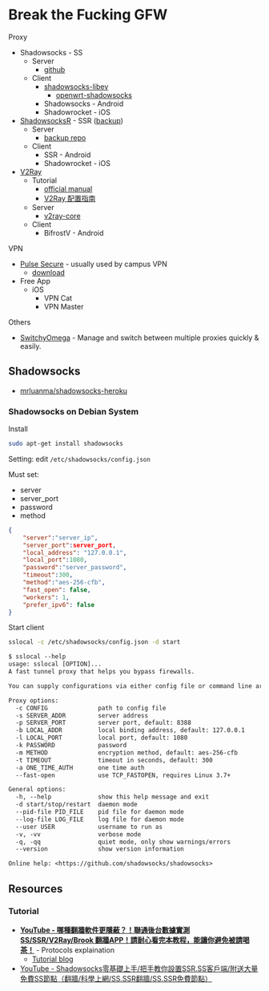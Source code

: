 # Break the Fucking GFW

Proxy

* Shadowsocks - SS
  * Server
    * [github](https://github.com/shadowsocks/shadowsocks/tree/master)
  * Client
    * [shadowsocks-libev](https://github.com/shadowsocks/shadowsocks-libev)
      * [openwrt-shadowsocks](https://github.com/shadowsocks/openwrt-shadowsocks)
    * Shadowsocks - Android
    * Shadowrocket - iOS
* [ShadowsocksR](https://github.com/shadowsocksrr) - SSR ([backup](https://github.com/shadowsocksr-backup))
  * Server
    * [backup repo](https://github.com/shadowsocksr-backup/shadowsocksr)
  * Client
    * SSR - Android
    * Shadowrocket - iOS
* [V2Ray](https://github.com/v2ray)
  * Tutorial
    * [official manual](https://www.v2ray.com/en/)
    * [V2Ray 配置指南](https://toutyrater.github.io/)
  * Server
    * [v2ray-core](https://github.com/v2ray/v2ray-core)
  * Client
    * BifrostV - Android

VPN

* [Pulse Secure](https://www.pulsesecure.net/) - usually used by campus VPN
  * [download](https://www.pulsesecure.net/trynow/client-download/)
* Free App
  * iOS
    * VPN Cat
    * VPN Master

Others

* [SwitchyOmega](https://github.com/FelisCatus/SwitchyOmega) - Manage and switch between multiple proxies quickly & easily.

## Shadowsocks

* [mrluanma/shadowsocks-heroku](https://github.com/mrluanma/shadowsocks-heroku)

### Shadowsocks on Debian System

Install

```sh
sudo apt-get install shadowsocks
```

Setting: edit `/etc/shadowsocks/config.json`

Must set:

* server
* server_port
* password
* method

```json
{
    "server":"server_ip",
    "server_port":server_port,
    "local_address": "127.0.0.1",
    "local_port":1080,
    "password":"server_password",
    "timeout":300,
    "method":"aes-256-cfb",
    "fast_open": false,
    "workers": 1,
    "prefer_ipv6": false
}
```

Start client

```sh
sslocal -c /etc/shadowsocks/config.json -d start
```

```txt
$ sslocal --help
usage: sslocal [OPTION]...
A fast tunnel proxy that helps you bypass firewalls.

You can supply configurations via either config file or command line arguments.

Proxy options:
  -c CONFIG              path to config file
  -s SERVER_ADDR         server address
  -p SERVER_PORT         server port, default: 8388
  -b LOCAL_ADDR          local binding address, default: 127.0.0.1
  -l LOCAL_PORT          local port, default: 1080
  -k PASSWORD            password
  -m METHOD              encryption method, default: aes-256-cfb
  -t TIMEOUT             timeout in seconds, default: 300
  -a ONE_TIME_AUTH       one time auth
  --fast-open            use TCP_FASTOPEN, requires Linux 3.7+

General options:
  -h, --help             show this help message and exit
  -d start/stop/restart  daemon mode
  --pid-file PID_FILE    pid file for daemon mode
  --log-file LOG_FILE    log file for daemon mode
  --user USER            username to run as
  -v, -vv                verbose mode
  -q, -qq                quiet mode, only show warnings/errors
  --version              show version information

Online help: <https://github.com/shadowsocks/shadowsocks>
```

## Resources

### Tutorial

* [**YouTube - 哪種翻牆軟件更隱蔽？！聯通後台數據實測SS/SSR/V2Ray/Brook 翻牆APP！請耐心看完本教程，能讓你避免被請喝茶！**](https://www.youtube.com/watch?v=G-P8eyltc5E) - Protocols explaination
  * [Tutorial blog](https://telegra.ph/Happy-New-World-08-11)
* [YouTube - Shadowsocks零基礎上手/把手教你設置SSR.SS客戶端/附送大量免費SS節點（翻牆/科學上網/SS.SSR翻牆/SS.SSR免費節點）](https://youtu.be/Y_ToiGM266Y)
